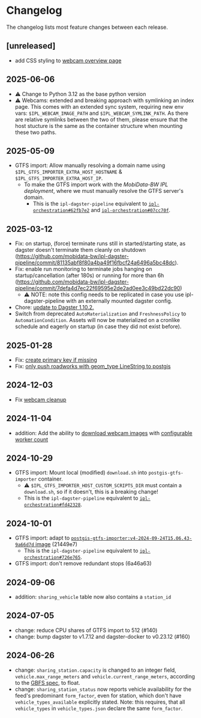 # Changelog

The changelog lists most feature changes between each release.

## [unreleased]

- add CSS styling to [webcam overview page](https://api.mobidata-bw.de/webcam/overview/)

## 2025-06-06

- ⚠️ Change to Python 3.12 as the base python version
- ⚠️ Webcams: extended and breaking approach with symlinking an index page. This comes with an extended sync system,
  requiring new env vars: `$IPL_WEBCAM_IMAGE_PATH` and `$IPL_WEBCAM_SYMLINK_PATH`. As there are relative symlinks
  between the two of them, please ensure that the host stucture is the same as the container structure when mounting
  these two paths.


## 2025-05-09

- GTFS import: Allow manually resolving a domain name using `$IPL_GTFS_IMPORTER_EXTRA_HOST_HOSTNAME` & `$IPL_GTFS_IMPORTER_EXTRA_HOST_IP`.
  - To make the GTFS import work with the *MobiData-BW IPL deployment*, where we must manually resolve the GTFS server's domain.
    - This is the `ipl-dagster-pipeline` equivalent to [`ipl-orchestration#62fb7e2`](https://github.com/mobidata-bw/ipl-orchestration/commit/62fb7e28aeaee1ad88914ce7004be1cda539abec) and  [`ipl-orchestration#07cc70f`](https://github.com/mobidata-bw/ipl-orchestration/commit/07cc70fca8af543315722d5cd93fad84e0073429).


## 2025-03-12
- Fix: on startup, (force) terminate runs still in started/starting state, as dagster doesn't terminate them cleanly on shutdown (https://github.com/mobidata-bw/ipl-dagster-pipeline/commit/81135abf8f80a4ba49f16fbcf24a6496a5bc48dc).
- Fix: enable run monitoring to terminate jobs hanging on startup/cancellation (after 180s) or running for more than 6h (https://github.com/mobidata-bw/ipl-dagster-pipeline/commit/7defa4d7ec22f69595e2de2ad0ee3c49bd22dc90)
    - ⚠️ NOTE: note this config needs to be replicated in case you use ipl-dagster-pipeline with an externally mounted dagster config.
- Chore: [update to Dagster 1.10.2.](https://github.com/mobidata-bw/ipl-dagster-pipeline/pull/188)
- Switch from deprecated `AutoMaterialization` and `FreshnessPolicy` to `AutomationCondition`. Assets will now be materialized on a cronlike schedule and eagerly on startup (in case they did not exist before).


## 2025-01-28
- Fix: [create primary key if missing](https://github.com/mobidata-bw/ipl-dagster-pipeline/pull/182)
- Fix: [only push roadworks with geom_type LineString to postgis](https://github.com/mobidata-bw/ipl-dagster-pipeline/pull/184)


## 2024-12-03

- Fix [webcam cleanup](https://github.com/mobidata-bw/ipl-dagster-pipeline/pull/180)


## 2024-11-04

- addition: Add the ability to [download webcam images](https://github.com/mobidata-bw/ipl-dagster-pipeline/pull/177)
  with [configurable worker count](https://github.com/mobidata-bw/ipl-dagster-pipeline/pull/179)

## 2024-10-29

- GTFS import: Mount local (modified) `download.sh` into `postgis-gtfs-importer` container.
    - ⚠️ `$IPL_GTFS_IMPORTER_HOST_CUSTOM_SCRIPTS_DIR` must contain a `download.sh`, so if it doesn't, this is a breaking change!
    - This is the `ipl-dagster-pipeline` equivalent to [`ipl-orchestration#fd42328`](https://github.com/mobidata-bw/ipl-orchestration/commit/fd423288ac8d1a1902ebfed60339f1fe120ce508).

## 2024-10-01

- GTFS import: adapt to [`postgis-gtfs-importer:v4-2024-09-24T15.06.43-9a66d7d` image](https://github.com/mobidata-bw/postgis-gtfs-importer/pkgs/container/postgis-gtfs-importer/278891924?tag=v4-2024-09-24T15.06.43-9a66d7d) (21449e7)
    - This is the `ipl-dagster-pipeline` equivalent to [`ipl-orchestration#726e765`](https://github.com/mobidata-bw/ipl-orchestration/commit/726e7650820adf848cd79787946340ee7c4cf02f).
- GTFS import: don't remove redundant stops (6a46a63)

## 2024-09-06
- addition: `sharing_vehicle` table now also contains a `station_id`

## 2024-07-05
- change: reduce CPU shares of GTFS import to 512 (#140)
- change: bump dagster to v1.7.12 and dagster-docker to v0.23.12 (#160)

## 2024-06-26
- change: `sharing_station.capacity` is changed to an integer field, `vehicle.max_range_meters` and `vehicle.current_range_meters`, according to the [GBFS spec](https://github.com/MobilityData/gbfs/blob/cd75662c25180f68f76237f88a861d82e940cf3b/gbfs.md?plain=1#L1044), to float.
- change: `sharing_station_status` now reports vehicle availability for the feed's predominant `form_factor`, even for station, which don't have `vehicle_types_available` explicitly stated. Note: this requires, that all `vehicle_types` in `vehicle_types.json` declare the same `form_factor`.

